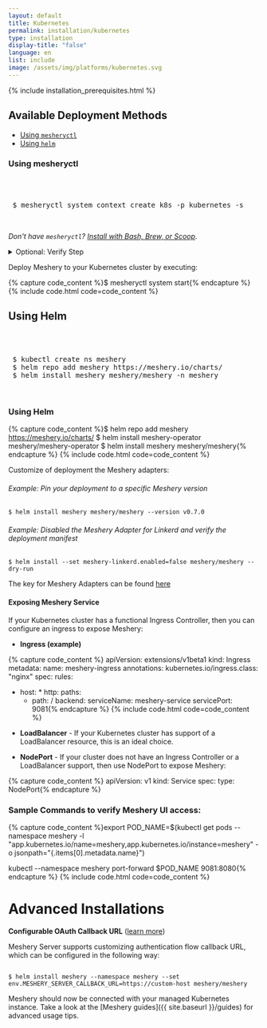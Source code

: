 ```yaml
---
layout: default
title: Kubernetes
permalink: installation/kubernetes
type: installation
display-title: "false"
language: en
list: include
image: /assets/img/platforms/kubernetes.svg
---
```


{% include installation_prerequisites.html %}

## Available Deployment Methods

- [Using `mesheryctl`](#using-mesheryctl)
- [Using `helm`](#using-helm-charts)
<!-- - [Using Kubernetes manifests](#using-kubernetes-manifests) -->

### Using mesheryctl

<pre class="codeblock-pre">
<div class="codeblock">
 <div class="clipboardjs">
 $ mesheryctl system context create k8s -p kubernetes -s
 </div></div>
</pre>

<i>Don't have `mesheryctl`? <a href="{{site.baseurl}}/installation/mesheryctl">Install with Bash, Brew, or Scoop</a></i>.

<details>
<summary>Optional: Verify Step</summary>

<p>
Ensure that your <code>current-context</code> has <code>platform: kubernetes</code> configured in <code>~/.meshery/config.yaml</code>. Example context:</p>

<pre>
<code>
➜  ~ mesheryctl system context view
endpoint: http://localhost:9081
token: default
platform: kubernetes
adapters:
- meshery-istio
- meshery-linkerd
- meshery-consul
- meshery-nsm
- meshery-kuma
- meshery-cpx
- meshery-osm
- meshery-traefik-mesh
channel: stable
version: latest
</code>
</pre>

</details>

Deploy Meshery to your Kubernetes cluster by executing:

{% capture code_content %}$ mesheryctl system start{% endcapture %}
{% include code.html code=code_content %}


## Using Helm

<pre class="codeblock-pre">
<div class="codeblock">
 <div class="clipboardjs">
 $ kubectl create ns meshery
 $ helm repo add meshery https://meshery.io/charts/
 $ helm install meshery meshery/meshery -n meshery
 </div></div>
</pre>

### Using Helm

{% capture code_content %}$ helm repo add meshery https://meshery.io/charts/
$ helm install meshery-operator meshery/meshery-operator
$ helm install meshery meshery/meshery{% endcapture %}
{% include code.html code=code_content %}

Customize of deployment the Meshery adapters:

###### Example: Pin your deployment to a specific Meshery version
<pre>
<code>$ helm install meshery meshery/meshery --version v0.7.0</code>
</pre>


###### Example: Disabled the Meshery Adapter for Linkerd and verify the deployment manifest
<pre>
<code>$ helm install --set meshery-linkerd.enabled=false meshery/meshery --dry-run</code>
</pre>

The key for Meshery Adapters can be found [here](https://artifacthub.io/packages/helm/meshery/meshery#values)


<!-- ### **[deprecated] Using Kubernetes Manifests **
Meshery can also be deployed on an existing Kubernetes cluster. See [compatibility table](#compatibility-matrix) for version compatibility. To install Meshery on your cluster, clone the Meshery repo:

{% capture code_content %} $ git clone https://github.com/layer5io/meshery.git;
 $ cd meshery{% endcapture %}
{% include code.html code=code_content %}

Create a namespace as a new logical space to host Meshery and its components:

{% capture code_content %}$ kubectl create ns meshery{% endcapture %}
{% include code.html code=code_content %}

All the needed deployment yamls for deploying Meshery are included in the *install/deployment_yamls/k8s* folder inside the cloned Meshery folder. To deploy the yamls on the cluster please run the following command:

{% capture code_content %}$ kubectl -n meshery apply -f install/deployment_yamls/k8s{% endcapture %}
{% include code.html code=code_content %}

Once the yaml files are deployed, we need to expose the *meshery* service to be able to access the service from outside the cluster. There are several ways a service can be exposed on Kubernetes. Here we will describe 3 common ways we can expose a service: -->

#### Exposing Meshery Service

If your Kubernetes cluster has a functional Ingress Controller, then you can configure an ingress to expose Meshery:

* **Ingress (example)** 

{% capture code_content %} apiVersion: extensions/v1beta1
 kind: Ingress
 metadata:
 name: meshery-ingress
 annotations:
     kubernetes.io/ingress.class: "nginx"
 spec:
 rules:
 - host: *
     http:
     paths:
     - path: /
         backend:
         serviceName: meshery-service
         servicePort: 9081{% endcapture %}
{% include code.html code=code_content %}

* **LoadBalancer** - If your Kubernetes cluster has support of a LoadBalancer resource, this is an ideal choice.

* **NodePort** - If your cluster does not have an Ingress Controller or a LoadBalancer support, then use NodePort to expose Meshery:

{% capture code_content %} apiVersion: v1
 kind: Service
 spec:
     type: NodePort{% endcapture %}


### Sample Commands to verify Meshery UI access:

{% capture code_content %}export POD_NAME=$(kubectl get pods --namespace meshery -l "app.kubernetes.io/name=meshery,app.kubernetes.io/instance=meshery" -o jsonpath="{.items[0].metadata.name}")

kubectl --namespace meshery port-forward $POD_NAME 9081:8080{% endcapture %}
{% include code.html code=code_content %}

# Advanced Installations

**Configurable OAuth Callback URL** ([learn more]({{site.baseurl}}/extensibility/providers#configurable-oauth-callback-url))

Meshery Server supports customizing authentication flow callback URL, which can be configured in the following way:

<pre><code>
$ helm install meshery --namespace meshery --set env.MESHERY_SERVER_CALLBACK_URL=https://custom-host meshery/meshery
</code></pre>


Meshery should now be connected with your managed Kubernetes instance. Take a look at the [Meshery guides]({{ site.baseurl }}/guides) for advanced usage tips.
